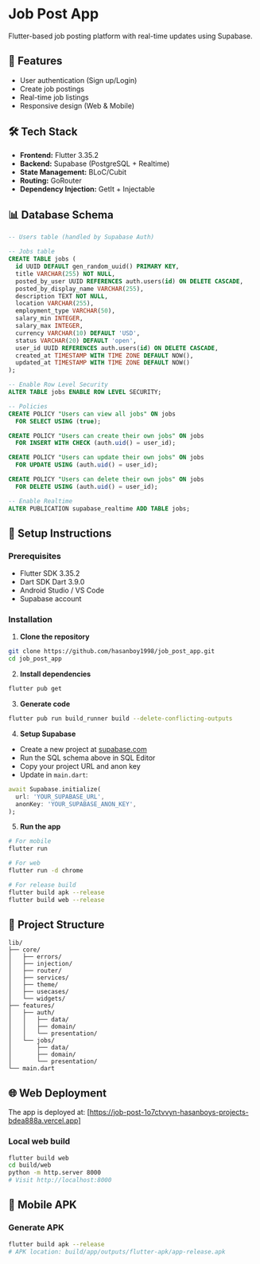 # Job Post App

Flutter-based job posting platform with real-time updates using Supabase.

## 📱 Features

- User authentication (Sign up/Login)
- Create job postings
- Real-time job listings
- Responsive design (Web & Mobile)

## 🛠️ Tech Stack

- **Frontend:** Flutter 3.35.2
- **Backend:** Supabase (PostgreSQL + Realtime)
- **State Management:** BLoC/Cubit
- **Routing:** GoRouter
- **Dependency Injection:** GetIt + Injectable

## 📊 Database Schema

```sql
-- Users table (handled by Supabase Auth)

-- Jobs table
CREATE TABLE jobs (
  id UUID DEFAULT gen_random_uuid() PRIMARY KEY,
  title VARCHAR(255) NOT NULL,
  posted_by_user UUID REFERENCES auth.users(id) ON DELETE CASCADE,
  posted_by_display_name VARCHAR(255),
  description TEXT NOT NULL,
  location VARCHAR(255),
  employment_type VARCHAR(50),
  salary_min INTEGER,
  salary_max INTEGER,
  currency VARCHAR(10) DEFAULT 'USD',
  status VARCHAR(20) DEFAULT 'open',
  user_id UUID REFERENCES auth.users(id) ON DELETE CASCADE,
  created_at TIMESTAMP WITH TIME ZONE DEFAULT NOW(),
  updated_at TIMESTAMP WITH TIME ZONE DEFAULT NOW()
);

-- Enable Row Level Security
ALTER TABLE jobs ENABLE ROW LEVEL SECURITY;

-- Policies
CREATE POLICY "Users can view all jobs" ON jobs
  FOR SELECT USING (true);

CREATE POLICY "Users can create their own jobs" ON jobs
  FOR INSERT WITH CHECK (auth.uid() = user_id);

CREATE POLICY "Users can update their own jobs" ON jobs
  FOR UPDATE USING (auth.uid() = user_id);

CREATE POLICY "Users can delete their own jobs" ON jobs
  FOR DELETE USING (auth.uid() = user_id);

-- Enable Realtime
ALTER PUBLICATION supabase_realtime ADD TABLE jobs;
```

## 🚀 Setup Instructions

### Prerequisites
- Flutter SDK 3.35.2
- Dart SDK Dart 3.9.0
- Android Studio / VS Code
- Supabase account

### Installation

1. **Clone the repository**
```bash
git clone https://github.com/hasanboy1998/job_post_app.git
cd job_post_app
```

2. **Install dependencies**
```bash
flutter pub get
```

3. **Generate code**
```bash
flutter pub run build_runner build --delete-conflicting-outputs
```

4. **Setup Supabase**
- Create a new project at [supabase.com](https://supabase.com)
- Run the SQL schema above in SQL Editor
- Copy your project URL and anon key
- Update in `main.dart`:
```dart
await Supabase.initialize(
  url: 'YOUR_SUPABASE_URL',
  anonKey: 'YOUR_SUPABASE_ANON_KEY',
);
```

5. **Run the app**
```bash
# For mobile
flutter run

# For web
flutter run -d chrome

# For release build
flutter build apk --release
flutter build web --release
```

## 📁 Project Structure

```
lib/
├── core/
│   ├── errors/
│   ├── injection/
│   ├── router/
│   ├── services/
│   ├── theme/
│   ├── usecases/
│   └── widgets/
├── features/
│   ├── auth/
│   │   ├── data/
│   │   ├── domain/
│   │   └── presentation/
│   └── jobs/
│       ├── data/
│       ├── domain/
│       └── presentation/
└── main.dart
```

## 🌐 Web Deployment

The app is deployed at: [https://job-post-1o7ctvvyn-hasanboys-projects-bdea888a.vercel.app]

### Local web build
```bash
flutter build web
cd build/web
python -m http.server 8000
# Visit http://localhost:8000
```

## 📱 Mobile APK

### Generate APK
```bash
flutter build apk --release
# APK location: build/app/outputs/flutter-apk/app-release.apk
```